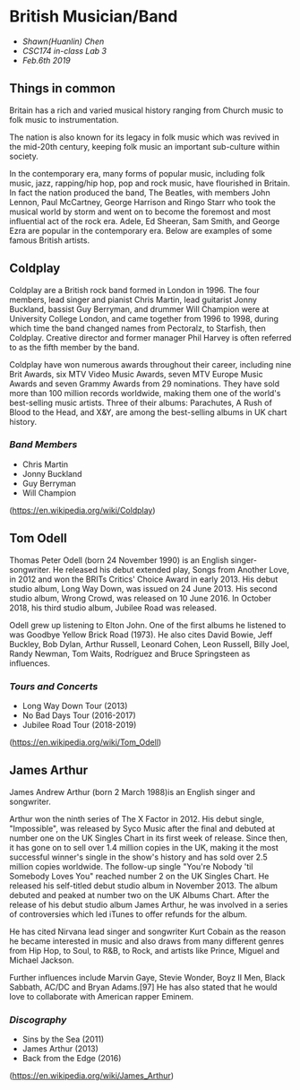 # British Musician/Band
- _Shawn(Huanlin) Chen_
- _CSC174 in-class Lab 3_
- _Feb.6th 2019_

## Things in common
Britain has a rich and varied musical history ranging from Church music to folk music to instrumentation. 

The nation is also known for its legacy in folk music which was revived in the mid-20th century, keeping folk music an important sub-culture within society. 

In the contemporary era, many forms of popular music, including folk music, jazz, rapping/hip hop, pop and rock music, have flourished in Britain. In fact the nation produced the band, The Beatles, with members John Lennon, Paul McCartney, George Harrison and Ringo Starr who took the musical world by storm and went on to become the foremost and most influential act of the rock era. Adele, Ed Sheeran, Sam Smith, and George Ezra are popular in the contemporary era. Below are examples of some famous British artists.



## Coldplay
Coldplay are a British rock band formed in London in 1996. The four members, lead singer and pianist Chris Martin, lead guitarist Jonny Buckland, bassist Guy Berryman, and drummer Will Champion were at University College London, and came together from 1996 to 1998, during which time the band changed names from Pectoralz, to Starfish, then Coldplay. Creative director and former manager Phil Harvey is often referred to as the fifth member by the band.

Coldplay have won numerous awards throughout their career, including nine Brit Awards, six MTV Video Music Awards, seven MTV Europe Music Awards and seven Grammy Awards from 29 nominations. They have sold more than 100 million records worldwide, making them one of the world's best-selling music artists. Three of their albums: Parachutes, A Rush of Blood to the Head, and X&Y, are among the best-selling albums in UK chart history.

### _Band Members_
- Chris Martin
- Jonny Buckland
- Guy Berryman
- Will Champion

(https://en.wikipedia.org/wiki/Coldplay)

## Tom Odell
Thomas Peter Odell (born 24 November 1990) is an English singer-songwriter. He released his debut extended play, Songs from Another Love, in 2012 and won the BRITs Critics' Choice Award in early 2013. His debut studio album, Long Way Down, was issued on 24 June 2013. His second studio album, Wrong Crowd, was released on 10 June 2016. In October 2018, his third studio album, Jubilee Road was released.

Odell grew up listening to Elton John. One of the first albums he listened to was Goodbye Yellow Brick Road (1973). He also cites David Bowie, Jeff Buckley, Bob Dylan, Arthur Russell, Leonard Cohen, Leon Russell, Billy Joel, Randy Newman, Tom Waits, Rodríguez and Bruce Springsteen as influences.

### _Tours and Concerts_
- Long Way Down Tour (2013)
- No Bad Days Tour (2016-2017)
- Jubilee Road Tour (2018-2019)

(https://en.wikipedia.org/wiki/Tom_Odell)

## James Arthur
James Andrew Arthur (born 2 March 1988)is an English singer and songwriter.

Arthur won the ninth series of The X Factor in 2012. His debut single, "Impossible", was released by Syco Music after the final and debuted at number one on the UK Singles Chart in its first week of release. Since then, it has gone on to sell over 1.4 million copies in the UK, making it the most successful winner's single in the show's history and has sold over 2.5 million copies worldwide. The follow-up single "You're Nobody 'til Somebody Loves You" reached number 2 on the UK Singles Chart. He released his self-titled debut studio album in November 2013. The album debuted and peaked at number two on the UK Albums Chart. After the release of his debut studio album James Arthur, he was involved in a series of controversies which led iTunes to offer refunds for the album.

He has cited Nirvana lead singer and songwriter Kurt Cobain as the reason he became interested in music and also draws from many different genres from Hip Hop, to Soul, to R&B, to Rock, and artists like Prince, Miguel and Michael Jackson.

Further influences include Marvin Gaye, Stevie Wonder, Boyz II Men, Black Sabbath, AC/DC and Bryan Adams.[97] He has also stated that he would love to collaborate with American rapper Eminem.

### _Discography_
- Sins by the Sea (2011)
- James Arthur (2013)
- Back from the Edge (2016)

(https://en.wikipedia.org/wiki/James_Arthur)





